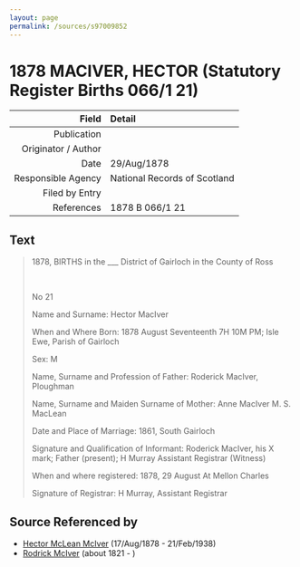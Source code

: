 ```yaml
---
layout: page
permalink: /sources/s97009852
---
```


# 1878 MACIVER, HECTOR (Statutory Register Births 066/1 21)

Field | Detail
---:|:---
Publication | 
Originator / Author | 
Date | 29/Aug/1878
Responsible Agency | National Records of Scotland
Filed by Entry | 
References | 1878 B 066/1 21

## Text

> 1878, BIRTHS in the ___ District of Gairloch in the County of Ross
>
> <br/>
>
> No 21
>
> Name and Surname: Hector MacIver
>
> When and Where Born: 1878 August Seventeenth 7H 10M PM; Isle Ewe, Parish of Gairloch
>
> Sex: M
>
> Name, Surname and Profession of Father: Roderick MacIver, Ploughman
>
> Name, Surname and Maiden Surname of Mother: Anne MacIver M. S. MacLean
>
> Date and Place of Marriage: 1861, South Gairloch
>
> Signature and Qualification of Informant: Roderick MacIver, his X mark; Father (present); H Murray Assistant Registrar (Witness)
>
> When and where registered: 1878, 29 August At Mellon Charles
>
> Signature of Registrar: H Murray, Assistant Registrar
>

## Source Referenced by

* [Hector McLean McIver](../people/@62168745@-hector-mclean-mciver-b1878-8-17-d1938-2-21.md) (17/Aug/1878 - 21/Feb/1938)
* [Rodrick McIver](../people/@91038040@-rodrick-mciver-b1821-d.md) (about 1821 - )
